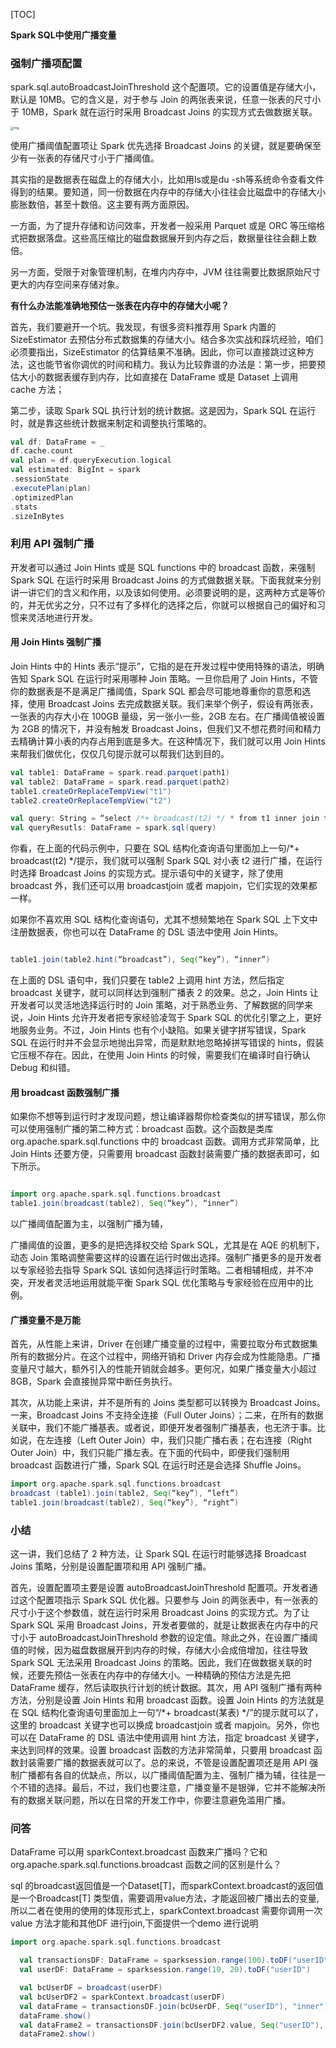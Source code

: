 [TOC]



**Spark SQL中使用广播变量**

### 强制广播项配置

spark.sql.autoBroadcastJoinThreshold 这个配置项。它的设置值是存储大小，默认是 10MB。它的含义是，对于参与 Join 的两张表来说，任意一张表的尺寸小于 10MB，Spark 就在运行时采用 Broadcast Joins 的实现方式去做数据关联。

<img src="https://static001.geekbang.org/resource/image/69/89/697cccb272fc8863f40bb7c465f53c89.jpeg" alt="img" style="zoom: 33%;" />

使用广播阈值配置项让 Spark 优先选择 Broadcast Joins 的关键，就是要确保至少有一张表的存储尺寸小于广播阈值。

其实指的是数据表在磁盘上的存储大小，比如用ls或是du -sh等系统命令查看文件得到的结果。要知道，同一份数据在内存中的存储大小往往会比磁盘中的存储大小膨胀数倍，甚至十数倍。这主要有两方面原因。

一方面，为了提升存储和访问效率，开发者一般采用 Parquet 或是 ORC 等压缩格式把数据落盘。这些高压缩比的磁盘数据展开到内存之后，数据量往往会翻上数倍。

另一方面，受限于对象管理机制，在堆内内存中，JVM 往往需要比数据原始尺寸更大的内存空间来存储对象。

**有什么办法能准确地预估一张表在内存中的存储大小呢？**

首先，我们要避开一个坑。我发现，有很多资料推荐用 Spark 内置的 SizeEstimator 去预估分布式数据集的存储大小。结合多次实战和踩坑经验，咱们必须要指出，SizeEstimator 的估算结果不准确。因此，你可以直接跳过这种方法，这也能节省你调优的时间和精力。我认为比较靠谱的办法是：第一步，把要预估大小的数据表缓存到内存，比如直接在 DataFrame 或是 Dataset 上调用 cache 方法；

第二步，读取 Spark SQL 执行计划的统计数据。这是因为，Spark SQL 在运行时，就是靠这些统计数据来制定和调整执行策略的。

```scala
val df: DataFrame = _
df.cache.count
val plan = df.queryExecution.logical
val estimated: BigInt = spark
.sessionState
.executePlan(plan)
.optimizedPlan
.stats
.sizeInBytes
```

### 利用 API 强制广播

开发者可以通过 Join Hints 或是 SQL functions 中的 broadcast 函数，来强制 Spark SQL 在运行时采用 Broadcast Joins 的方式做数据关联。下面我就来分别讲一讲它们的含义和作用，以及该如何使用。必须要说明的是，这两种方式是等价的，并无优劣之分，只不过有了多样化的选择之后，你就可以根据自己的偏好和习惯来灵活地进行开发。

#### 用 Join Hints 强制广播

Join Hints 中的 Hints 表示“提示”，它指的是在开发过程中使用特殊的语法，明确告知 Spark SQL 在运行时采用哪种 Join 策略。一旦你启用了 Join Hints，不管你的数据表是不是满足广播阈值，Spark SQL 都会尽可能地尊重你的意愿和选择，使用 Broadcast Joins 去完成数据关联。我们来举个例子，假设有两张表，一张表的内存大小在 100GB 量级，另一张小一些，2GB 左右。在广播阈值被设置为 2GB 的情况下，并没有触发 Broadcast Joins，但我们又不想花费时间和精力去精确计算小表的内存占用到底是多大。在这种情况下，我们就可以用 Join Hints 来帮我们做优化，仅仅几句提示就可以帮我们达到目的。

```scala
val table1: DataFrame = spark.read.parquet(path1)
val table2: DataFrame = spark.read.parquet(path2)
table1.createOrReplaceTempView("t1")
table2.createOrReplaceTempView("t2")

val query: String = “select /*+ broadcast(t2) */ * from t1 inner join t2 on t1.key = t2.key”
val queryResutls: DataFrame = spark.sql(query)
```

你看，在上面的代码示例中，只要在 SQL 结构化查询语句里面加上一句/*+ broadcast(t2) */提示，我们就可以强制 Spark SQL 对小表 t2 进行广播，在运行时选择 Broadcast Joins 的实现方式。提示语句中的关键字，除了使用 broadcast 外，我们还可以用 broadcastjoin 或者 mapjoin，它们实现的效果都一样。

如果你不喜欢用 SQL 结构化查询语句，尤其不想频繁地在 Spark SQL 上下文中注册数据表，你也可以在 DataFrame 的 DSL 语法中使用 Join Hints。

```scala

table1.join(table2.hint(“broadcast”), Seq(“key”), “inner”)
```

在上面的 DSL 语句中，我们只要在 table2 上调用 hint 方法，然后指定 broadcast 关键字，就可以同样达到强制广播表 2 的效果。总之，Join Hints 让开发者可以灵活地选择运行时的 Join 策略，对于熟悉业务、了解数据的同学来说，Join Hints 允许开发者把专家经验凌驾于 Spark SQL 的优化引擎之上，更好地服务业务。不过，Join Hints 也有个小缺陷。如果关键字拼写错误，Spark SQL 在运行时并不会显示地抛出异常，而是默默地忽略掉拼写错误的 hints，假装它压根不存在。因此，在使用 Join Hints 的时候，需要我们在编译时自行确认 Debug 和纠错。

#### 用 broadcast 函数强制广播

如果你不想等到运行时才发现问题，想让编译器帮你检查类似的拼写错误，那么你可以使用强制广播的第二种方式：broadcast 函数。这个函数是类库 org.apache.spark.sql.functions 中的 broadcast 函数。调用方式非常简单，比 Join Hints 还要方便，只需要用 broadcast 函数封装需要广播的数据表即可，如下所示。

```scala

import org.apache.spark.sql.functions.broadcast
table1.join(broadcast(table2), Seq(“key”), “inner”)
```

以广播阈值配置为主，以强制广播为辅，

广播阈值的设置，更多的是把选择权交给 Spark SQL，尤其是在 AQE 的机制下，动态 Join 策略调整需要这样的设置在运行时做出选择。强制广播更多的是开发者以专家经验去指导 Spark SQL 该如何选择运行时策略。二者相辅相成，并不冲突，开发者灵活地运用就能平衡 Spark SQL 优化策略与专家经验在应用中的比例。

#### 广播变量不是万能

首先，从性能上来讲，Driver 在创建广播变量的过程中，需要拉取分布式数据集所有的数据分片。在这个过程中，网络开销和 Driver 内存会成为性能隐患。广播变量尺寸越大，额外引入的性能开销就会越多。更何况，如果广播变量大小超过 8GB，Spark 会直接抛异常中断任务执行。

其次，从功能上来讲，并不是所有的 Joins 类型都可以转换为 Broadcast Joins。一来，Broadcast Joins 不支持全连接（Full Outer Joins）；二来，在所有的数据关联中，我们不能广播基表。或者说，即便开发者强制广播基表，也无济于事。比如说，在左连接（Left Outer Join）中，我们只能广播右表；在右连接（Right Outer Join）中，我们只能广播左表。在下面的代码中，即便我们强制用 broadcast 函数进行广播，Spark SQL 在运行时还是会选择 Shuffle Joins。

```scala
import org.apache.spark.sql.functions.broadcast
broadcast (table1).join(table2, Seq(“key”), “left”)
table1.join(broadcast(table2), Seq(“key”), “right”)
```

### 小结

这一讲，我们总结了 2 种方法，让 Spark SQL 在运行时能够选择 Broadcast Joins 策略，分别是设置配置项和用 API 强制广播。

首先，设置配置项主要是设置 autoBroadcastJoinThreshold 配置项。开发者通过这个配置项指示 Spark SQL 优化器。只要参与 Join 的两张表中，有一张表的尺寸小于这个参数值，就在运行时采用 Broadcast Joins 的实现方式。为了让 Spark SQL 采用 Broadcast Joins，开发者要做的，就是让数据表在内存中的尺寸小于 autoBroadcastJoinThreshold 参数的设定值。除此之外，在设置广播阈值的时候，因为磁盘数据展开到内存的时候，存储大小会成倍增加，往往导致 Spark SQL 无法采用 Broadcast Joins 的策略。因此，我们在做数据关联的时候，还要先预估一张表在内存中的存储大小。一种精确的预估方法是先把 DataFrame 缓存，然后读取执行计划的统计数据。其次，用 API 强制广播有两种方法，分别是设置 Join Hints 和用 broadcast 函数。设置 Join Hints 的方法就是在 SQL 结构化查询语句里面加上一句“/*+ broadcast(某表) */”的提示就可以了，这里的 broadcast 关键字也可以换成 broadcastjoin 或者 mapjoin。另外，你也可以在 DataFrame 的 DSL 语法中使用调用 hint 方法，指定 broadcast 关键字，来达到同样的效果。设置 broadcast 函数的方法非常简单，只要用 broadcast 函数封装需要广播的数据表就可以了。总的来说，不管是设置配置项还是用 API 强制广播都有各自的优缺点，所以，以广播阈值配置为主、强制广播为辅，往往是一个不错的选择。最后，不过，我们也要注意，广播变量不是银弹，它并不能解决所有的数据关联问题，所以在日常的开发工作中，你要注意避免滥用广播。

### 问答

DataFrame 可以用 sparkContext.broadcast 函数来广播吗？它和 org.apache.spark.sql.functions.broadcast 函数之间的区别是什么？

sql 的broadcast返回值是一个Dataset[T]，而sparkContext.broadcast的返回值是一个Broadcast[T] 类型值，需要调用value方法，才能返回被广播出去的变量,所以二者在使用的使用的体现形式上，sparkContext.broadcast 需要你调用一次value 方法才能和其他DF 进行join,下面提供一个demo 进行说明

```  scala
import org.apache.spark.sql.functions.broadcast

  val transactionsDF: DataFrame = sparksession.range(100).toDF("userID")
  val userDF: DataFrame = sparksession.range(10, 20).toDF("userID")

  val bcUserDF = broadcast(userDF)
  val bcUserDF2 = sparkContext.broadcast(userDF)
  val dataFrame = transactionsDF.join(bcUserDF, Seq("userID"), "inner")
  dataFrame.show()
  val dataFrame2 = transactionsDF.join(bcUserDF2.value, Seq("userID"), "inner")
  dataFrame2.show()
```


